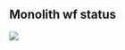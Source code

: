 ## Monolith wf status
 [![](https://github.com/Obligatorio-ORT-FI-8184-DevOps/testMonolith/actions/workflows/ci.yml/badge.svg)](https://github.com/Obligatorio-ORT-FI-8184-DevOps/testMonolith/actions/workflows/ci.yml)